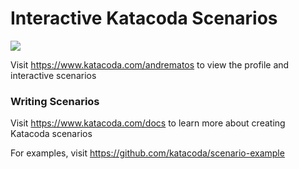 # Interactive Katacoda Scenarios

[![](http://shields.katacoda.com/katacoda/andrematos/count.svg)](https://www.katacoda.com/andrematos "Get your profile on Katacoda.com")

Visit https://www.katacoda.com/andrematos to view the profile and interactive scenarios

### Writing Scenarios
Visit https://www.katacoda.com/docs to learn more about creating Katacoda scenarios

For examples, visit https://github.com/katacoda/scenario-example
